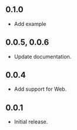 ## 0.1.0

* Add example

## 0.0.5, 0.0.6

* Update documentation.

## 0.0.4

* Add support for Web.

## 0.0.1

* Initial release.